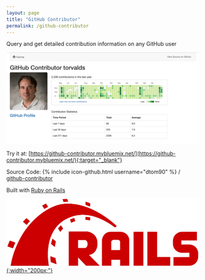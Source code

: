 ```yaml
---
layout: page
title: "GitHub Contributor"
permalink: /github-contributor
---
```


Query and get detailed contribution information on any GitHub user

![GitHub Contribuor Example](/assets/github-contributor-example.png)

Try it at: [https://github-contributor.mybluemix.net/](https://github-contributor.mybluemix.net/){:target="_blank"}

Source Code: {% include icon-github.html username="dtom90" %} /
[github-contributor](https://github.com/dtom90/github-contributor)

Built with [Ruby on Rails](http://rubyonrails.org/) 

[![Rails Logo](/assets/rails-logo.svg){:width="200px;"}](http://rubyonrails.org/)